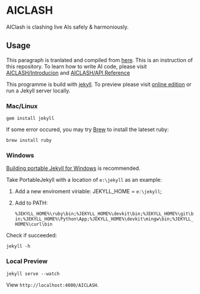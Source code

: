 AICLASH
=======

AIClash is clashing live AIs safely &amp; harmoniously. 


## Usage

This paragraph is tranlated and compiled from [here](https://github.com/fex-team/fex-team.github.io/blob/master/README.md). This is an instruction of this repository. To learn how to write AI code, please visit [AICLASH/Introducion](http://simonmysun.github.io/AICLASH/intro/) and [AICLASH/API Reference](http://simonmysun.github.io/AICLASH/api/)

This programme is build with [jekyll](http://jekyllrb.com/). To preview please visit [online edition](http://simonmysun.github.io/AICLASH) or run a Jekyll server locally. 

### Mac/Linux

    gem install jekyll

If some error occured, you may try [Brew](http://brew.sh/) to install the lateset ruby: 

    brew install ruby

### Windows

[Building portable Jekyll for Windows](http://www.madhur.co.in/blog/2013/07/20/buildportablejekyll.html) is recommended. 

Take PortableJekyll with a location of `e:\jekyll` as an example: 

1. Add a new enviroment viriable: JEKYLL_HOME = `e:\jekyll`;
1. Add to PATH: 

	`%JEKYLL_HOME%\ruby\bin;%JEKYLL_HOME%\devkit\bin;%JEKYLL_HOME%\git\bin;%JEKYLL_HOME%\Python\App;%JEKYLL_HOME%\devkit\mingw\bin;%JEKYLL_HOME%\curl\bin`

Check if succeeded: 
	
	jekyll -h 

### Local Preview

    jekyll serve --watch

View `http://localhost:4000/AICLASH`. 
